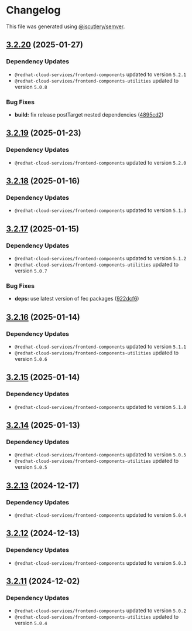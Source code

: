 # Changelog

This file was generated using [@jscutlery/semver](https://github.com/jscutlery/semver).

## [3.2.20](https://github.com/RedHatInsights/frontend-components/compare/@redhat-cloud-services/rule-components-3.2.19...@redhat-cloud-services/rule-components-3.2.20) (2025-01-27)

### Dependency Updates

* `@redhat-cloud-services/frontend-components` updated to version `5.2.1`
* `@redhat-cloud-services/frontend-components-utilities` updated to version `5.0.8`

### Bug Fixes

* **build:** fix release postTarget nested dependencies ([4895cd2](https://github.com/RedHatInsights/frontend-components/commit/4895cd2eba32336a220ddec442916858400ebb3e))

## [3.2.19](https://github.com/RedHatInsights/frontend-components/compare/@redhat-cloud-services/rule-components-3.2.18...@redhat-cloud-services/rule-components-3.2.19) (2025-01-23)

### Dependency Updates

* `@redhat-cloud-services/frontend-components` updated to version `5.2.0`
## [3.2.18](https://github.com/RedHatInsights/frontend-components/compare/@redhat-cloud-services/rule-components-3.2.17...@redhat-cloud-services/rule-components-3.2.18) (2025-01-16)

### Dependency Updates

* `@redhat-cloud-services/frontend-components` updated to version `5.1.3`
## [3.2.17](https://github.com/RedHatInsights/frontend-components/compare/@redhat-cloud-services/rule-components-3.2.16...@redhat-cloud-services/rule-components-3.2.17) (2025-01-15)

### Dependency Updates

* `@redhat-cloud-services/frontend-components` updated to version `5.1.2`
* `@redhat-cloud-services/frontend-components-utilities` updated to version `5.0.7`

### Bug Fixes

* **deps:** use latest version of fec packages ([922dcf6](https://github.com/RedHatInsights/frontend-components/commit/922dcf6795942109d75c77273b546ca7f726b2a8))

## [3.2.16](https://github.com/RedHatInsights/frontend-components/compare/@redhat-cloud-services/rule-components-3.2.15...@redhat-cloud-services/rule-components-3.2.16) (2025-01-14)

### Dependency Updates

* `@redhat-cloud-services/frontend-components` updated to version `5.1.1`
* `@redhat-cloud-services/frontend-components-utilities` updated to version `5.0.6`
## [3.2.15](https://github.com/RedHatInsights/frontend-components/compare/@redhat-cloud-services/rule-components-3.2.14...@redhat-cloud-services/rule-components-3.2.15) (2025-01-14)

### Dependency Updates

* `@redhat-cloud-services/frontend-components` updated to version `5.1.0`
## [3.2.14](https://github.com/RedHatInsights/frontend-components/compare/@redhat-cloud-services/rule-components-3.2.13...@redhat-cloud-services/rule-components-3.2.14) (2025-01-13)

### Dependency Updates

* `@redhat-cloud-services/frontend-components` updated to version `5.0.5`
* `@redhat-cloud-services/frontend-components-utilities` updated to version `5.0.5`
## [3.2.13](https://github.com/RedHatInsights/frontend-components/compare/@redhat-cloud-services/rule-components-3.2.12...@redhat-cloud-services/rule-components-3.2.13) (2024-12-17)

### Dependency Updates

* `@redhat-cloud-services/frontend-components` updated to version `5.0.4`
## [3.2.12](https://github.com/RedHatInsights/frontend-components/compare/@redhat-cloud-services/rule-components-3.2.11...@redhat-cloud-services/rule-components-3.2.12) (2024-12-13)

### Dependency Updates

* `@redhat-cloud-services/frontend-components` updated to version `5.0.3`
## [3.2.11](https://github.com/RedHatInsights/frontend-components/compare/@redhat-cloud-services/rule-components-3.2.10...@redhat-cloud-services/rule-components-3.2.11) (2024-12-02)

### Dependency Updates

* `@redhat-cloud-services/frontend-components` updated to version `5.0.2`
* `@redhat-cloud-services/frontend-components-utilities` updated to version `5.0.4`
